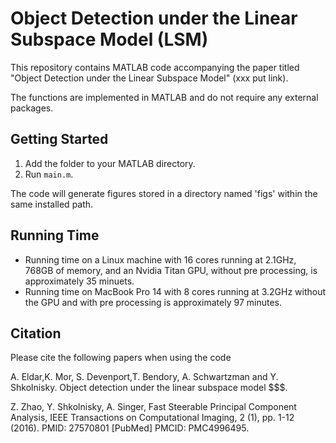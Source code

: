 # Object Detection under the Linear Subspace Model (LSM)

This repository contains MATLAB code accompanying the paper titled "Object Detection under the Linear Subspace Model" (xxx put link).

The functions are implemented in MATLAB and do not require any external packages.


## Getting Started

1. Add the folder to your MATLAB directory.
2. Run `main.m`.

The code will generate figures stored in a directory named 'figs' within the same installed path.

## Running Time

- Running time on a Linux machine with 16 cores running at 2.1GHz, 768GB of memory, and an Nvidia Titan GPU, without pre processing, is approximately 35 minuets.
- Running time on MacBook Pro 14 with 8 cores running at 3.2GHz without the GPU and with pre processing is approximately 97 minutes.

## Citation

Please cite the following papers when using the code

A. Eldar,K. Mor, S. Devenport,T. Bendory, A. Schwartzman and Y. Shkolnisky.  Object detection under the linear subspace model $$$.

Z. Zhao, Y. Shkolnisky, A. Singer, Fast Steerable Principal Component Analysis, IEEE Transactions on Computational Imaging, 2 (1), pp. 1-12 (2016).​ PMID: 27570801 [PubMed] PMCID: PMC4996495​.
